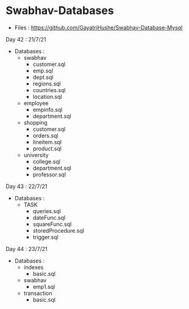 # Swabhav-Databases
  - Files : https://github.com/GayatriHushe/Swabhav-Database-Mysql
  
Day 42 : 21/7/21

  - Databases :
      - swabhav
	      - customer.sql
		  - emp.sql
		  - dept.sql
		  - regions.sql
		  - countries.sql
		  - location.sql
	  - employee
		  - empinfo.sql
		  - department.sql
	  - shopping
	      - customer.sql
		  - orders.sql
		  - lineitem.sql
		  - product.sql
	  - university
		  - college.sql
		  - department.sql
		  - professor.sql

Day 43 : 22/7/21
  - Databases :
      - TASK
	      - queries.sql
		  - dateFunc.sql
		  - squareFunc.sql
		  - storedProcedure.sql
		  - trigger.sql
		  
Day 44 : 23/7/21
  - Databases :
      - indexes
	      - basic.sql
	  - swabhav
	      - emp1.sql
	  - transaction
	      - basic.sql	  
			  
